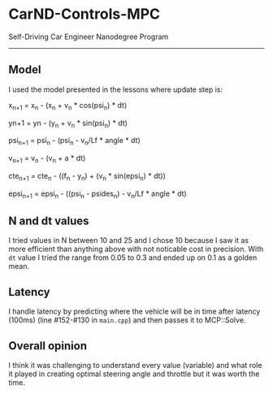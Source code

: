 # CarND-Controls-MPC
Self-Driving Car Engineer Nanodegree Program

---

## Model


I used the model presented in the lessons where update step is:

x<sub>n+1</sub> = x<sub>n</sub> - (x<sub>n</sub> + v<sub>n</sub> * cos(psi<sub>n</sub>) * dt)

yn+1 = yn - (y<sub>n</sub> + v<sub>n</sub> * sin(psi<sub>n</sub>) * dt)

psi<sub>n+1</sub> = psi<sub>n</sub> - (psi<sub>n</sub> - v<sub>n</sub>/Lf * angle * dt)

v<sub>n+1</sub> = v<sub>n</sub> - (v<sub>n</sub> + a * dt)

cte<sub>n+1</sub> = cte<sub>n</sub> - ((f<sub>n</sub> - y<sub>n</sub>) + (v<sub>n</sub> * sin(epsi<sub>n</sub>) * dt))

epsi<sub>n+1</sub> = epsi<sub>n</sub> - ((psi<sub>n</sub> - psides<sub>n</sub>) - v<sub>n</sub>/Lf * angle * dt)

## N and dt values

I tried values in N between 10 and 25 and I chose 10 because I saw it as more efficient than anything above with not noticable cost in precision. With `dt` value I tried the range from 0.05 to 0.3 and ended up on 0.1 as a golden mean.

## Latency

I handle latency by predicting where the vehicle will be in time after latency (100ms) (line #152-#130 in `main.cpp`) and then passes it to MCP::Solve.

## Overall opinion

I think it was challenging to understand every value (variable) and what role it played in creating optimal steering angle and throttle but it was worth the time.